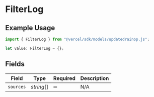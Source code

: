 # FilterLog

## Example Usage

```typescript
import { FilterLog } from "@vercel/sdk/models/updatedrainop.js";

let value: FilterLog = {};
```

## Fields

| Field              | Type               | Required           | Description        |
| ------------------ | ------------------ | ------------------ | ------------------ |
| `sources`          | *string*[]         | :heavy_minus_sign: | N/A                |